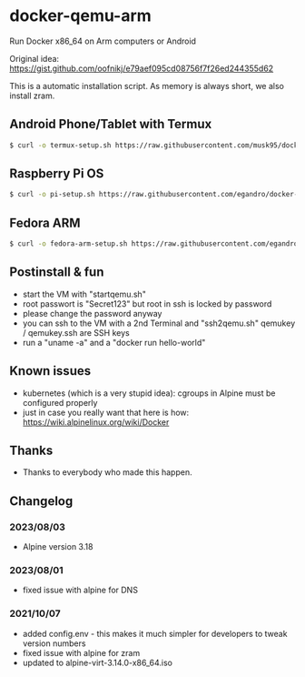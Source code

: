 # docker-qemu-arm

Run Docker x86_64 on Arm computers or Android

Original idea: <https://gist.github.com/oofnikj/e79aef095cd08756f7f26ed244355d62>

This is a automatic installation script. As memory is always short, we also install zram.


## Android Phone/Tablet with Termux


```bash
$ curl -o termux-setup.sh https://raw.githubusercontent.com/musk95/docker-qemu-arm/master/termux-setup.sh && chmod 755 ./termux-setup.sh && ./termux-setup.sh
```


## Raspberry Pi OS


```bash
$ curl -o pi-setup.sh https://raw.githubusercontent.com/egandro/docker-qemu-arm/master/pi-setup.sh && chmod 755 ./pi-setup.sh && ./pi-setup.sh
```

##  Fedora ARM

```bash
$ curl -o fedora-arm-setup.sh https://raw.githubusercontent.com/egandro/docker-qemu-arm/master/fedora-arm-setup.sh && chmod 755 ./fedora-arm-setup.sh && ./fedora-arm-setup.sh
```


## Postinstall & fun

- start the VM with "startqemu.sh"
- root passwort is "Secret123" but root in ssh is locked by password
- please change the password anyway
- you can ssh to the VM with a 2nd Terminal and "ssh2qemu.sh" qemukey / qemukey.ssh are SSH keys
- run a "uname -a" and a "docker run hello-world"

## Known issues

- kubernetes (which is a very stupid idea): cgroups in Alpine must be configured properly
- just in case you really want that here is how: <https://wiki.alpinelinux.org/wiki/Docker>

## Thanks

- Thanks to everybody who made this happen.

## Changelog
### 2023/08/03
 - Alpine version 3.18
### 2023/08/01
 - fixed issue with alpine for DNS
### 2021/10/07

- added config.env - this makes it much simpler for developers to tweak version numbers
- fixed issue with alpine for zram
- updated to alpine-virt-3.14.0-x86_64.iso


